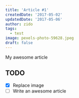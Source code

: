 ```yaml
---
title: 'Article #1'
createdDate: '2017-05-02'
updatedDate: '2017-05-06'
author: zido
tags:
  - test
image: pexels-photo-59628.jpeg
draft: false
---
```


My awesome article

## TODO

-   [x] Replace image
-   [ ] Write an awesome article
